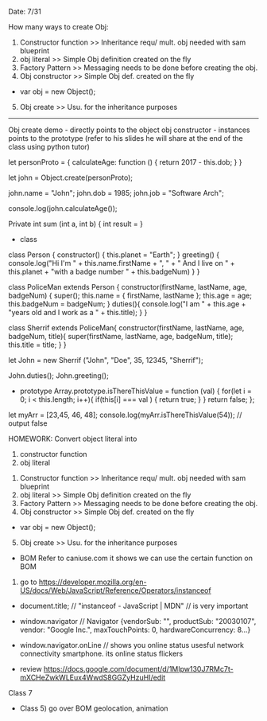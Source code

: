 Date: 7/31

How many ways to create Obj:
1. Constructor function  >> Inheritance requ/ mult. obj needed with sam blueprint
2. obj literal >> Simple Obj definition created on the fly
3. Factory Pattern >> Messaging needs to be done before creating the obj.
4. Obj constructor >> Simple Obj def. created on the fly
  - var obj = new Object();
5. Obj create >> Usu. for the inheritance purposes

---
Obj create demo - directly points to the object
obj constructor - instances points to the prototype
(refer to his slides he will share at the end of the class using python tutor)

let personProto = {
    calculateAge: function () {
        return 2017 - this.dob;
    }
}

let john = Object.create(personProto);

john.name = "John";
john.dob = 1985;
john.job = "Software Arch";

console.log(john.calculateAge());


Private int sum (int a, int b) {
  int result = 
}

- class 

class Person {
    constructor() {
        this.planet = "Earth";
    }
    greeting() {
        console.log("Hi I\'m " + this.name.firstName + ", " + " And I live on " + this.planet + "with a badge number " +
        this.badgeNum)
    }
}

class PoliceMan extends Person {
    constructor(firstName, lastName, age, badgeNum) {
        super();
        this.name = {
            firstName,
            lastName
        };
        this.age = age;
        this.badgeNum = badgeNum;
    }
    duties(){
        console.log("I am " + this.age + "years old and I work as a " + this.title);
    }
}

class Sherrif extends PoliceMan{
    constructor(firstName, lastName, age, badgeNum, title){
        super(firstName, lastName, age, badgeNum, title);
        this.title = title;
    }
}

let John = new Sherrif ("John", "Doe", 35, 12345, "Sherrif");

John.duties();
John.greeting();


- prototype
Array.prototype.isThereThisValue = function (val) {
    for(let i = 0; i < this.length; i++){
        if(this[i] === val ) {
            return true;
        }
    }
        return false;
};

let myArr = [23,45, 46, 48];
console.log(myArr.isThereThisValue(54)); // output false

HOMEWORK:
Convert object literal
into 
1) constructor function
2) obj literal
1. Constructor function  >> Inheritance requ/ mult. obj needed with sam blueprint
2. obj literal >> Simple Obj definition created on the fly
3. Factory Pattern >> Messaging needs to be done before creating the obj.
4. Obj constructor >> Simple Obj def. created on the fly
  - var obj = new Object();
5. Obj create >> Usu. for the inheritance purposes


- BOM
Refer to caniuse.com
it shows we can use the certain function on BOM

1. go to https://developer.mozilla.org/en-US/docs/Web/JavaScript/Reference/Operators/instanceof
 - document.title;  // "instanceof - JavaScript | MDN"
 // is very important

 - window.navigator
// Navigator {vendorSub: "", productSub: "20030107", vendor: "Google Inc.", maxTouchPoints: 0, hardwareConcurrency: 8…}

- window.navigator.onLine // shows you online status usesful network connectivity smartphone.  its online status flickers


- review
https://docs.google.com/document/d/1MIpw130J7RMc7t-mXCHeZwkWLEux4WwdS8GGZyHzuHI/edit

Class 7
- Class 5) go over BOM geolocation, animation